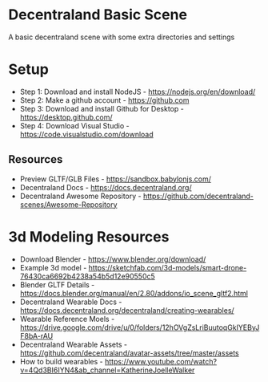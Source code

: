 # Decentraland Basic Scene
A basic decentraland scene with some extra directories and settings

# Setup

- Step 1: Download and install NodeJS - https://nodejs.org/en/download/
- Step 2: Make a github account - https://github.com
- Step 3: Download and install Github for Desktop - https://desktop.github.com/
- Step 4: Download Visual Studio - https://code.visualstudio.com/download

## Resources
- Preview GLTF/GLB Files - https://sandbox.babylonjs.com/
- Decentraland Docs - https://docs.decentraland.org/
- Decentraland Awesome Repository - https://github.com/decentraland-scenes/Awesome-Repository

# 3d Modeling Resources

- Download Blender - https://www.blender.org/download/
- Example 3d model - https://sketchfab.com/3d-models/smart-drone-76430ca6692b4238a54b5d12e90550c5
- Blender GLTF Details - https://docs.blender.org/manual/en/2.80/addons/io_scene_gltf2.html
- Decentraland Wearable Docs - https://docs.decentraland.org/decentraland/creating-wearables/
- Wearable Reference Moels - https://drive.google.com/drive/u/0/folders/12hOVgZsLriBuutoqGkIYEByJF8bA-rAU
- Decentraland Wearable Assets - https://github.com/decentraland/avatar-assets/tree/master/assets
- How to build wearables - https://www.youtube.com/watch?v=4Qd3BI6IYN4&ab_channel=KatherineJoelleWalker
